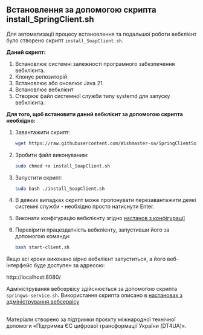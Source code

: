 ## Встановлення за допомогою скрипта install_SpringClient.sh

Для автоматизації процесу встановлення та подальшої роботи вебклієнт було створено скрипт `install_SoapClient.sh`.

**Даний скрипт:**

1. Встановлює системні залежності програмного забезпечення вебклієнта.
2. Клонує репозиторій.
3. Встановлює або оновлює Java 21.
4. Встановлює вебклієнт
5. Створює файл системної служби типу systemd для запуску вебклієнта.

**Для того, щоб встановити даний вебклієнт за допомогою скрипта необхідно:**

1. Завантажити скрипт:

   ```bash
   wget https://raw.githubusercontent.com/Wishmaster-sa/SpringClientSoap/master/install_SoapClient.sh
   ```

2. Зробити файл виконуваним:

   ```bash
   sudo chmod +x install_SoapClient.sh
   ```

3. Запустити скрипт:

   ```bash
   sudo bash ./install_SoapClient.sh
   ```
4. В деяких випадках скрипт може пропонувати перезавантажити деякі системні служби - необхідно просто натиснути Enter.

5. Виконати конфігурацію вебклієнту згідно [настанов з конфігурації](./configuration.md)

6. Перевірити працездатність вебклієнту, запустивши його за допомогою команди:
   ```bash
   bash start-client.sh
   ```
Якщо всі кроки виконано вірно вебклієнт запуститься, а його веб-інтерфейс буде доступен за адресою:

http://localhost:8080/

Адмініструваняя вебсервісу здійснюється за допомогою скрипта `springws-service.sh`. Використання скрипта описано в [настановах з адміністрування вебсервісу](/README.md#Адміністрування-клієнту)

##
Матеріали створено за підтримки проєкту міжнародної технічної допомоги «Підтримка ЄС цифрової трансформації України (DT4UA)».
